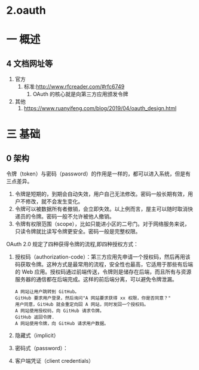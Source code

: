 # 2.oauth

# 一 概述

## 4 文档网址等
1. 官方
    1. 标准:http://www.rfcreader.com/#rfc6749
        1. OAuth 的核心就是向第三方应用颁发令牌
1. 其他
    1. https://www.ruanyifeng.com/blog/2019/04/oauth_design.html

# 三 基础
## 0 架构
令牌（token）与密码（password）的作用是一样的，都可以进入系统，但是有三点差异。
1. 令牌是短期的，到期会自动失效，用户自己无法修改。密码一般长期有效，用户不修改，就不会发生变化。
2. 令牌可以被数据所有者撤销，会立即失效。以上例而言，屋主可以随时取消快递员的令牌。密码一般不允许被他人撤销。
3. 令牌有权限范围（scope），比如只能进小区的二号门。对于网络服务来说，只读令牌就比读写令牌更安全。密码一般是完整权限。

OAuth 2.0 规定了四种获得令牌的流程,即四种授权方式：
1. 授权码（authorization-code）：第三方应用先申请一个授权码，然后再用该码获取令牌。这种方式是最常用的流程，安全性也最高，它适用于那些有后端的 Web 应用。授权码通过前端传送，令牌则是储存在后端，而且所有与资源服务器的通信都在后端完成。这样的前后端分离，可以避免令牌泄漏。

    ```
    A 网站让用户跳转到 GitHub。
    GitHub 要求用户登录，然后询问"A 网站要求获得 xx 权限，你是否同意？"
    用户同意，GitHub 就会重定向回 A 网站，同时发回一个授权码。
    A 网站使用授权码，向 GitHub 请求令牌。
    GitHub 返回令牌.
    A 网站使用令牌，向 GitHub 请求用户数据。
    ```
2. 隐藏式（implicit）
3. 密码式（password）：
4. 客户端凭证（client credentials）